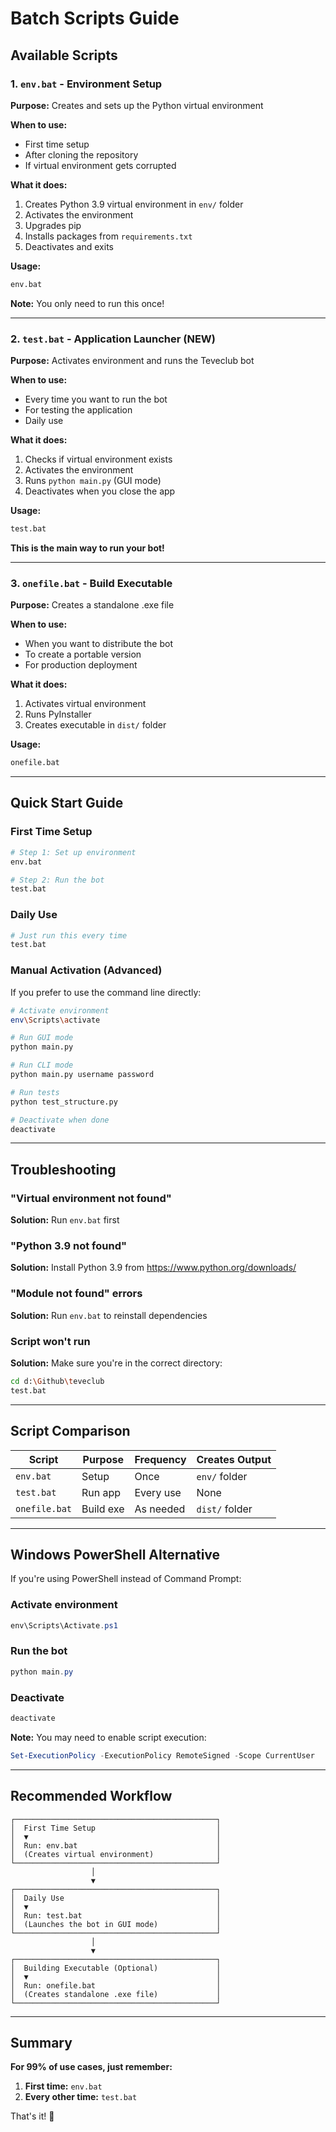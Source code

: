 # Batch Scripts Guide

## Available Scripts

### 1. `env.bat` - Environment Setup
**Purpose:** Creates and sets up the Python virtual environment

**When to use:** 
- First time setup
- After cloning the repository
- If virtual environment gets corrupted

**What it does:**
1. Creates Python 3.9 virtual environment in `env/` folder
2. Activates the environment
3. Upgrades pip
4. Installs packages from `requirements.txt`
5. Deactivates and exits

**Usage:**
```bash
env.bat
```

**Note:** You only need to run this once!

---

### 2. `test.bat` - Application Launcher (NEW)
**Purpose:** Activates environment and runs the Teveclub bot

**When to use:**
- Every time you want to run the bot
- For testing the application
- Daily use

**What it does:**
1. Checks if virtual environment exists
2. Activates the environment
3. Runs `python main.py` (GUI mode)
4. Deactivates when you close the app

**Usage:**
```bash
test.bat
```

**This is the main way to run your bot!**

---

### 3. `onefile.bat` - Build Executable
**Purpose:** Creates a standalone .exe file

**When to use:**
- When you want to distribute the bot
- To create a portable version
- For production deployment

**What it does:**
1. Activates virtual environment
2. Runs PyInstaller
3. Creates executable in `dist/` folder

**Usage:**
```bash
onefile.bat
```

---

## Quick Start Guide

### First Time Setup
```bash
# Step 1: Set up environment
env.bat

# Step 2: Run the bot
test.bat
```

### Daily Use
```bash
# Just run this every time
test.bat
```

### Manual Activation (Advanced)
If you prefer to use the command line directly:

```bash
# Activate environment
env\Scripts\activate

# Run GUI mode
python main.py

# Run CLI mode
python main.py username password

# Run tests
python test_structure.py

# Deactivate when done
deactivate
```

---

## Troubleshooting

### "Virtual environment not found"
**Solution:** Run `env.bat` first

### "Python 3.9 not found"
**Solution:** Install Python 3.9 from https://www.python.org/downloads/

### "Module not found" errors
**Solution:** Run `env.bat` to reinstall dependencies

### Script won't run
**Solution:** Make sure you're in the correct directory:
```bash
cd d:\Github\teveclub
test.bat
```

---

## Script Comparison

| Script | Purpose | Frequency | Creates Output |
|--------|---------|-----------|----------------|
| `env.bat` | Setup | Once | `env/` folder |
| `test.bat` | Run app | Every use | None |
| `onefile.bat` | Build exe | As needed | `dist/` folder |

---

## Windows PowerShell Alternative

If you're using PowerShell instead of Command Prompt:

### Activate environment
```powershell
env\Scripts\Activate.ps1
```

### Run the bot
```powershell
python main.py
```

### Deactivate
```powershell
deactivate
```

**Note:** You may need to enable script execution:
```powershell
Set-ExecutionPolicy -ExecutionPolicy RemoteSigned -Scope CurrentUser
```

---

## Recommended Workflow

```
┌─────────────────────────────────────────────┐
│  First Time Setup                           │
│  ▼                                          │
│  Run: env.bat                               │
│  (Creates virtual environment)              │
└─────────────────────────────────────────────┘
                  │
                  ▼
┌─────────────────────────────────────────────┐
│  Daily Use                                  │
│  ▼                                          │
│  Run: test.bat                              │
│  (Launches the bot in GUI mode)             │
└─────────────────────────────────────────────┘
                  │
                  ▼
┌─────────────────────────────────────────────┐
│  Building Executable (Optional)             │
│  ▼                                          │
│  Run: onefile.bat                           │
│  (Creates standalone .exe file)             │
└─────────────────────────────────────────────┘
```

---

## Summary

**For 99% of use cases, just remember:**

1. **First time:** `env.bat`
2. **Every other time:** `test.bat`

That's it! 🎉
